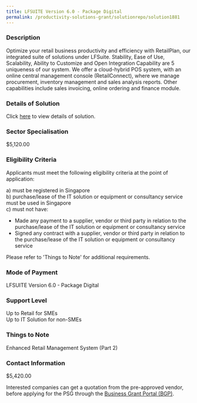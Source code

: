 ```yaml
---
title: LFSUITE Version 6.0 - Package Digital
permalink: /productivity-solutions-grant/solutionrepo/solution1881
---
```


### Description

Optimize your retail business productivity and efficiency with RetailPlan, our integrated suite of solutions under LFSuite. Stability, Ease of Use, Scalability, Ability to Customize and Open Integration Capability are 5 uniqueness of our system. We offer a cloud-hybrid POS system, with an online central management console (RetailConnect), where we manage procurement, inventory management and sales analysis reports. Other capabilities include sales invoicing, online ordering and finance module.

### Details of Solution

Click <a href='LEVELFIVE PTE LTD' target='_blank' rel='noopener'>here</a> to view details of solution.

### Sector Specialisation

$5,120.00

### Eligibility Criteria

Applicants must meet the following eligibility criteria at the point of application:

a) must be registered in Singapore <br>
b) purchase/lease of the IT solution or equipment or consultancy service must be used in Singapore <br>
c) must not have:
- Made any payment to a supplier, vendor or third party in relation to the purchase/lease of the IT solution or equipment or consultancy service
- Signed any contract with a supplier, vendor or third party in relation to the purchase/lease of the IT solution or equipment or consultancy service

Please refer to 'Things to Note' for additional requirements.

### Mode of Payment
LFSUITE Version 6.0 - Package Digital

### Support Level
Up to Retail for SMEs <br>
Up to IT Solution for non-SMEs

### Things to Note
Enhanced Retail Management System (Part 2)

### Contact Information
$5,420.00

Interested companies can get a quotation from the pre-approved vendor, before applying for the PSG through the <a target='_blank' rel='noopener' href='https://www.businessgrants.gov.sg/'>Business Grant Portal (BGP)</a>.
